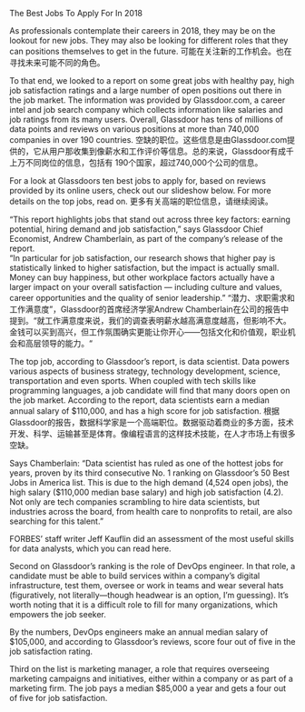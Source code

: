 The Best Jobs To Apply For In 2018

As professionals contemplate their careers in 2018, they may be on the lookout for new jobs. They may also be looking 
for different roles that they can positions themselves to get in the future.
可能在关注新的工作机会。也在寻找未来可能不同的角色。

To that end, we looked to a report on some great jobs with healthy pay, high job satisfaction ratings and a large number 
of open positions out there in the job market. The information was provided by Glassdoor.com, a career intel and job 
search company which collects information like salaries and job ratings from its many users. Overall, Glassdoor has tens 
of millions of data points and reviews on various positions at more than 740,000 companies in over 190 countries.
空缺的职位。这些信息是由Glassdoor.com提供的，它从用户那收集到像薪水和工作评价等信息。总的来说，Glassdoor有成千上万不同岗位的信息，包括有
190个国家，超过740,000个公司的信息。

For a look at Glassdoors ten best jobs to apply for, based on reviews provided by its online users, check out our 
slideshow below. For more details on the top jobs, read on.
更多有关高端的职位信息，请继续阅读。

“This report highlights jobs that stand out across three key factors: earning potential, hiring demand and job 
satisfaction,” says Glassdoor Chief Economist, Andrew Chamberlain, as part of the company’s release of the report.  
“In particular for job satisfaction, our research shows that higher pay is statistically linked to higher satisfaction, 
but the impact is actually small. Money can buy happiness, but other workplace factors actually have a larger impact on 
your overall satisfaction — including culture and values, career opportunities and the quality of senior leadership.”
“潜力、求职需求和工作满意度”，Glassdoor的首席经济学家Andrew Chamberlain在公司的报告中提到。“就工作满意度来说，我们的调查表明薪水越高满意度越高，但影响不大。金钱可以买到高兴，但工作氛围确实更能让你开心——包括文化和价值观，职业机会和高层领导的能力。“

The top job, according to Glassdoor’s report, is data scientist. Data powers various aspects of business strategy, 
technology development, science, transportation and even sports. When coupled with tech skills like programming languages, 
a job candidate will find that many doors open on the job market. According to the report, data scientists earn a median 
annual salary of $110,000, and has a high score for job satisfaction.
根据Glassdoor的报告，数据科学家是一个高端职位。数据驱动着商业的多方面，技术开发、科学、运输甚至是体育。像编程语言的这样技术技能，在人才市场上有很多空缺。

Says Chamberlain: “Data scientist has ruled as one of the hottest jobs for years, proven by its third consecutive No. 1 
ranking on Glassdoor’s 50 Best Jobs in America list. This is due to the high demand (4,524 open jobs), the high 
salary ($110,000 median base salary) and high job satisfaction (4.2). Not only are tech companies scrambling to hire 
data scientists, but industries across the board, from health care to nonprofits to retail, are also searching for this 
talent.”

FORBES’ staff writer Jeff Kauflin did an assessment of the most useful skills for data analysts, which you can read here.

Second on Glassdoor’s ranking is the role of DevOps engineer. In that role, a candidate must be able to build services 
within a company’s digital infrastructure, test them, oversee or work in teams and wear several hats (figuratively, not 
literally—though headwear is an option, I’m guessing). It’s worth noting that it is a difficult role to fill for many 
organizations, which empowers the job seeker.

By the numbers, DevOps engineers make an annual median salary of $105,000, and according to Glassdoor’s reviews, score 
four out of five in the job satisfaction rating.

Third on the list is marketing manager, a role that requires overseeing marketing campaigns and initiatives, either 
within a company or as part of a marketing firm. The job pays a median $85,000 a year and gets a four out of five for 
job satisfaction.

